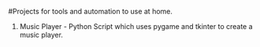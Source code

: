 #Projects for tools and automation to use at home.

1. Music Player - Python Script which uses pygame and tkinter to create a music player.
